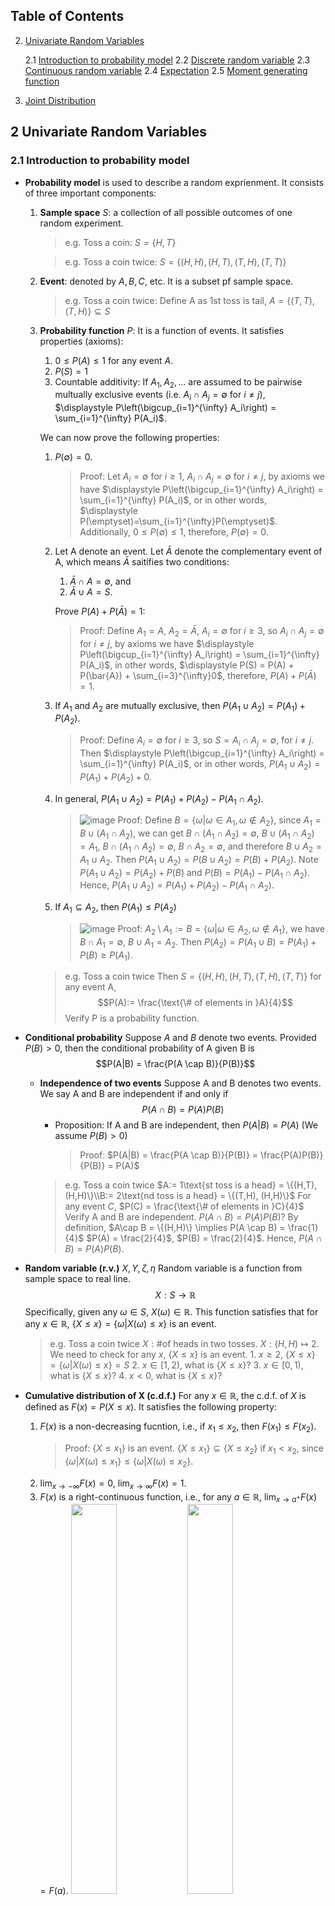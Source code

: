 ## Table of Contents
2. [Univariate Random Variables](#2-univariate-random-variables)

    2.1 [Introduction to probability model](#21-introduction-to-probability-model)
    2.2 [Discrete random variable](#22-discrete-random-variable)
    2.3 [Continuous random variable](#23-continuous-random-variable)
    2.4 [Expectation](#24-expectation)
    2.5 [Moment generating function](#25-moment-generating-function) 

3. [Joint Distribution](#3-joint-distribution)

<div style="page-break-after: always"></div>

## 2 Univariate Random Variables
### 2.1 Introduction to probability model
- <b>Probability model</b> is used to describe a random exprienment.
It consists of three important components:
    1. <b>Sample space</b> $S$: a collection of all possible outcomes of one random experiment.
        >e.g. Toss a coin: $S = \{H, T\}$

        >e.g. Toss a coin twice: $S = \{(H,H), (H,T), (T,H), (T,T)\}$
    2. <b>Event</b>: denoted by $A, B, C$, etc. It is a subset pf sample space.
        >e.g. Toss a coin twice:
        Define A as 1st toss is tail, $A = \{(T,T), (T,H)\} \subseteq S$
    3. <b>Probability function</b> $P$: It is a function of events. 
    It satisfies properties (axioms):
        1. $0 \leq P(A) \leq 1$ for any event $A$.
        2. $P(S) = 1$
        3. Countable additivity: If $A_1, A_2, \dots$ are assumed to be pairwise multually exclusive events (i.e. $A_i \cap A_j = \emptyset$ for $i \neq j$), $\displaystyle P\left(\bigcup_{i=1}^{\infty} A_i\right) = \sum_{i=1}^{\infty} P(A_i)$.

        We can now prove the following properties:
        1. $P(\emptyset) = 0$.
            >Proof: Let $A_i = \emptyset$ for $i \geq 1$, $A_i \cap A_j = \emptyset$ for $i \neq j$, by axioms we have $\displaystyle P\left(\bigcup_{i=1}^{\infty} A_i\right) = \sum_{i=1}^{\infty} P(A_i)$, or in other words, $\displaystyle P(\emptyset)=\sum_{i=1}^{\infty}P(\emptyset)$. Additionally, $0 \leq P(\emptyset) \leq 1$, therefore, $P(\emptyset) = 0$.
        2. Let A denote an event. Let $\bar{A}$ denote the complementary event of A, which means $\bar{A}$ saitifies two conditions:
            1) $\bar{A} \cap A = \emptyset$, and
            2) $\bar{A} \cup A = S$.

            Prove $P(A) + P(\bar{A}) = 1$:
            >Proof: Define $A_1 = A$, $A_2 = \bar{A}$, $A_i = \emptyset$ for $i \geq 3$, so $A_i \cap A_j = \emptyset$ for $i \neq j$, by axioms we have $\displaystyle P\left(\bigcup_{i=1}^{\infty} A_i\right) = \sum_{i=1}^{\infty} P(A_i)$, in other words, $\displaystyle P(S) = P(A) + P(\bar{A}) + \sum_{i=3}^{\infty}0$, therefore, $P(A) + P(\bar{A}) = 1$.
        3. If $A_1$ and $A_2$ are mutually exclusive, then $P(A_1 \cup A_2) = P(A_1) + P(A_2)$.
            >Proof: Define $A_i = \emptyset$ for $i \geq 3$, so $S = A_i \cap A_j = \emptyset$, for $i \neq j$. Then $\displaystyle P\left(\bigcup_{i=1}^{\infty} A_i\right) = \sum_{i=1}^{\infty} P(A_i)$, or in other words, $P(A_1 \cup A_2) = P(A_1) + P(A_2) + 0$.
        4. In general, $P(A_1 \cup A_2) = P(A_1) + P(A_2) - P(A_1 \cap A_2)$.
            >![image](images/IMG_75BD3B0AF84D-1.jpeg)
            Proof: Define $B=\{\omega|\omega \in A_1, \omega \notin A_2\}$, since $A_1 = B\cup (A_1\cap A_2)$, we can get $B\cap (A_1 \cap A_2) = \emptyset$, $B\cup (A_1 \cap A_2) = A_1$, $B\cap (A_1 \cap A_2) = \emptyset$, $B\cap A_2 = \emptyset$, and therefore  $B\cup A_2 = A_1 \cup A_2$.
            Then $P(A_1 \cup A_2) = P(B \cup A_2) = P(B) + P(A_2)$. Note $P(A_1 \cup A_2) = P(A_2) + P(B)$ and $P(B) = P(A_1) - P(A_1 \cap A_2)$. Hence, $P(A_1 \cup A_2) = P(A_1) + P(A_2) - P(A_1 \cap A_2)$.
        5. If $A_1 \subseteq A_2$, then $P(A_1) \leq P(A_2)$
            >![image](images/IMG_8F2FC167373A-1.jpeg)
            Proof: $A_2 \setminus A_1 := B  = \{\omega | \omega \in A_2, \omega \notin A_1\}$, we have $B\cap A_1 = \emptyset$, $B \cup A_1 = A_2$. Then $P(A_2) = P(A_1 \cup B) = P(A_1) + P(B) \geq P(A_1)$.
        
        
        >e.g. Toss a coin twice
        Then $S = \{(H,H), (H,T), (T,H), (T,T)\}$ for any event A,
        $$P(A):= \frac{\text{\# of elements in }A}{4}$$
        Verify P is a probability function.

- <b>Conditional probability</b>
    Suppose $A$ and $B$ denote two events. Provided $P(B) > 0$, then the conditional probability of A given B is
    $$P(A|B) = \frac{P(A \cap B)}{P(B)}$$
    - <b>Independence of two events</b>
        Suppose A and B denotes two events. We say A and B are independent if and only if
        $$P(A \cap B) = P(A)P(B)$$
        - Proposition: If A and B are independent, then $P(A|B) = P(A)$ (We assume $P(B) > 0$)
            >Proof: $P(A|B) = \frac{P(A \cap B)}{P(B)} = \frac{P(A)P(B)}{P(B)} = P(A)$
        >e.g. Toss a coin twice
            $A:= 1\text{st toss is a head} = \{(H,T), (H,H)\}\\B:= 2\text{nd toss is a head} = \{(T,H), (H,H)\}$
            For any event $C$, $P(C) = \frac{\text{\# of elements in }C}{4}$
            Verify A and B are independent.
            $P(A \cap B) = P(A)P(B)$?
            By definition, $A\cap B = \{(H,H)\} \implies P(A \cap B) = \frac{1}{4}$
            $P(A) = \frac{2}{4}$, $P(B) = \frac{2}{4}$.
            Hence, $P(A \cap B) = P(A)P(B)$.
- <b>Random variable (r.v.)</b> $X,Y, \zeta, \eta$
Random variable is a function from sample space to real line.
$$X: S \to \mathbb{R}$$
Specifically, given any $\omega \in S$, $X(\omega) \in \mathbb{R}$.
This function satisfies that for any $x\in \mathbb{R}$, $\{X\leq x\}=\{\omega|X(\omega) \leq x\}$ is an event.
    >e.g. Toss a coin twice
    $X:\text{\# of heads in two tosses}$.
    $X: (H,H) \mapsto 2$.
    We need to check for any $x$, $\{X\leq x\}$ is an event.
        1. $x \geq 2$, $\{X\leq x\}=\{\omega|X(\omega) \leq x\} = S$
        2. $x \in [1,2)$, what is $\{X\leq x\}$?
        3. $x \in [0,1)$, what is $\{X\leq x\}$?
        4. $x < 0$, what is $\{X\leq x\}$?

- <b>Cumulative distribution of X (c.d.f.)</b>
    For any $x \in \mathbb{R}$, the c.d.f. of $X$ is defined as $F(x) = P(X \leq x)$.
    It satisfies the following property:
    1. $F(x)$ is a non-decreasing fucntion, i.e., if $x_1 \leq x_2$, then $F(x_1) \leq F(x_2)$.
        >Proof: $\{X \leq x_1\}$ is an event. $\{X \leq x_1\} \subseteq \{X \leq x_2\}$ if $x_1 < x_2$, since $\{\omega|X(\omega) \leq x_1\} \leq \{\omega|X(\omega) \leq x_2\}$.
    2. $\displaystyle \lim_{x \to -\infty} F(x) = 0$, $\displaystyle \lim_{x \to \infty} F(x) = 1$.
    3. $F(x)$ is a right-continuous function, i.e., for any $a\in \mathbb{R}$, $\displaystyle \lim_{x \to a^+} F(x) = F(a)$. 
    <img src="images/IMG_5D20C2386F19-1.jpeg" width=40%> <img src="images/IMG_346946769558-1.jpeg" width=40%>

    1, 2 and 3 are three basic properties of a c.d.f.
    Some extra properties of a c.d.f.:

    4. $P(a < X \leq b) = F(b) - F(a)$.
        >Proof: Define $A=\{X\leq b\}, B:=\{X\leq a\}, C=\{a<x\leq b\}$, we want to prove: $P(a<X\leq b) = P(X\leq b) = P(X\leq a) \iff P(C)=P(A)-P(B)$. Note $B\cap C = \emptyset$, $B\cup C = A$. Then $P(A) = P(B\cup C) = P(B) + P(C)$.
    5. $P(X = a) = P(X\leq a) - P(x<a)=F(a)-F(a^-)$.
        > Proof: $P(X=a) = P(X\leq a) - P(X<a) = F(a) - \displaystyle \lim_{x \to a^-} F(x) = \lim_{x \to a^+}F(x)- \lim_{x \to a^-}F(x)$.
        <img src="images/IMG_5D20C2386F19-1.jpeg">

### 2.2 Discrete random variable
>Definition:
> If a random variable $X$ can only take on a finite or countably infinite number of values, then $X$ is called a discrete random variable.
- <b>cdf</b> of a discrete r.v. is a right continuous step funciton
    ![image](images/IMG_2F858FF929D1-1.jpeg)
- <b>Probability function (pf):</b> $f(x) = P(X=x)$.
    For a discrete r.v., $f(x)\begin{cases}>0&\text{if }X\text{ can take value }x\\=0&\text{if } X \text{ cannot take value } x\end{cases}$
- <b>Support</b>: The set $A = \{x: f(x) > 0\}$ is called the support of $X$. These are all the possible values that $X$ can take.
- Properties of a p.f. $f$ for a discrete r.v. $X$.
    1. $f(x) \geq 0$ for any $x \in \mathbb{R}$.
    2. $\displaystyle \sum_{x\in A} f(x) = 1$.
        > Proof: The support of X is a countable set, $A = \{x_1, \dots, x_n\}$. Let $B_i=\{X=x_i\}$ is an event for $i=1,...,n$. $B_i$ are pairwise mutually exclusive events, i.e. $B_i \cap B_j = \emptyset$ for $i \neq j$. Then, $\displaystyle \bigcup_{i=1}^n B_i = S$. Then, $\displaystyle1=P(S)=P\left( \bigcup_{i=1}^n B_i\right)=\sum_{i=1}^n P(B_i) = \sum_{i=1}^n P(X=x_i)$.
- Some commonly used discrete r.v.
    1. Bernoulli r.v. $X \sim \text{Bern}(p)$.
        X can only take two possible values, 0 and 1. $A = \{0,1\}$.
        $f(1) = P(X=1) = p$.
    2. Binomial distribution
        Toss a coin $n$ times.
        a. different tosses are indepedent
        b. probability of getting a head is fixed, which is denoted by $p$.
        $X$: # of heads across $n$ tosses, then $X \sim \text{Bin}(n,p)$.
        Hence the support of $X$, $A = \{0,1,2,\dots, n\}$.
        The p.f. of $X$ is $f(x) = P(X=x) = \displaystyle \binom{n}{x}p^x(1-p)^{n-x}$, $x\in A$.
        $\displaystyle \sum_{x=0}^{n} \binom{n}{x}p^x(1-p)^{n-x}=[p+(1-p)]^n=1$
    3. Geometric distribution
        $X$: # of failures before the first success.
        The support of $X$ is $A=\{0,1,...\}$.
        $f(x) = P(X=x) = (1-p)^xp$, $x\in A$.
        $\displaystyle \sum_{x=0}^{\infty} (1-p)^xp = \frac{p}{1-(1-p)} = 1$
    4. Negative binomial r.v. $X \sim \text{NegBin}(r, p)$
        $X$: # of failures before the $r$th success.
    5. Poisson r.v. $X \sim \text{Poisson}(\mu)$
        The support of $X$, $A = \{0,1,\dots\}$.
        The probability function $f(x) = P(X=x) = \frac{\mu^x}{x!}e^{-\mu}$, $x\in A$.
        $\displaystyle \sum_{x\in A} f(x) = \sum_{x=0}^{\infty} \frac{\mu^x}{x!}e^{-\mu} = e^{-\mu}\sum_{x=0}^{\infty} \frac{\mu^x}{x!} = e^{-\mu}e^{\mu} = 1$.
        Aside: $\displaystyle e^x = \sum_{k=0}^{\infty} \frac{x^k}{k!}$.

### 2.3 Continuous random variable
> Definition: If thr collection of all possible values $X$ can take is an interval or the real line, then X is called a continuous r.v.
>
> - Remark: If $X$ is continuous r.v., its cdf $F(x)$ is continuous everywhere. Moreover, $F$ is differentialbe almost everywhere. It is not differentiable at atmost countable locations.

> Definition of Probability density function (pdf): $$f(x) = \begin{cases}F'(x)&\text{ if F is differentiable at }x\\0&\text{ otherwise}\end{cases}$$

- Support of X: $A = \{x| f(x) > 0\}$.
- Basic property of f:
    1. $f(x) \geq 0$ for any $x \in \mathbb{R}$.
    2. $\displaystyle \int_{-\infty}^{\infty} f(x)dx = 1$.
- Extra properties of f:
    1. $F(x)=\int_{-\infty}^xf(t)dt=F(x)-F(-\infty)$ (find cdf from pdf).
    2. $f(x)=\begin{cases}F'(x)&\text{ if F is differentiable at }x\\0&\text{ otherwise}\end{cases}$ (find pdf from cdf).
    3. $P(X=x)=0$ and $f(x) \neq P(X=x)$ for any $x$.
    If $F$ is differentiable at $x$, then $f(x) = \displaystyle \lim_{h \to 0} \frac{F(x+h)-F(x)}{h}\\\implies F(x+h)-F(x) \approx f(x)\cdot h\\\implies P(x<X\leq x+h)\approx f(x)\cdot h$.
    4. $P(a<X\leq b)=F(b)-F(a)=P(a<X<b)=P(a\leq X\leq b)$
    >Example (Uniform distribution):
    Suppose the cds if 
    $$F(x) = \begin{cases}0&x\leq a\\\frac{x-a}{b-a}&a< x < b\\1&x\geq b\end{cases}$$
    Find pdf $f(x)$:
    The pdf is: $f(x)\begin{cases}0& x\leq a\\\frac{1}{b-a}&a<x<b\\0&x\geq b\end{cases}$

    >Example:
    Define a function $$f(x)=\begin{cases}\frac{\theta}{x^{\theta+1}}&x\geq 1\\0&\text{otherwise}\end{cases}$$.
    >1. Find for what values of $\theta$, f is a pdf?
    >> Solution:$f(x) \geq 0$ for any $x \in \mathbb{R}$, therefore $\theta \geq 0$.$\int_{-\infty}^{\infty} f(x)dx = \int_{1}^{\infty} \frac{\theta}{x^{\theta+1}}dx$.
    >>>Case 1: $\theta = 0$, $\int_{-\infty}^{\infty} f(x)dx = 0 \neq 1$.
    >>
    >>>Case 2: $\theta > 0$, $\int_{-\infty}^{\infty} f(x)dx = \int_{1}^{\infty} \frac{\theta}{x^{\theta+1}}dx = \left. -\frac{1}{x^{\theta}}\right|_1^{\infty} = 1$.
    >
    >2. Find $F(x)$ if $f$ is a pdf.
    >> Solution: $F(x) = \int_{-\infty}^x f(t)dt$
    >>> Case 1: $x \leq 1$, $F(x) = \int_{-\infty}^x f(t)dt = 0$.
    >>
    >>> Case 2: $x>1$, $F(x) = \int_{-\infty}^x f(t)dt = \int_{1}^x \frac{\theta}{t^{\theta+1}}dt = \left. -\frac{1}{t^{\theta}}\right|_1^x = 1 - \frac{1}{x^{\theta}}$.
    > 3. Find $P(2<X<3)$ and $P(-2<X<3)$.
    >>Solution: 
    >>$P(2<X<3) = F(3) - F(2) = \left(1-\frac{1}{3^{\theta}}\right) - \left(1-\frac{1}{2^{\theta}}\right) = \frac{1}{2^{\theta}} - \frac{1}{3^{\theta}}$.
    >>$P(-2<X<3) = F(3) - F(-2) = \left(1-\frac{1}{3^{\theta}}\right) - 0 = 1-\frac{1}{3^{\theta}}$.
    >>$P(-2<X<3) = \int_{-2}^3 f(x)dx = \int_{-2}^1 f(x)dx + \int_1^3 f(x)dx = \int_{-2}^1 0dx + \int_{1}^3 \frac{\theta}{x^{\theta+1}}dx = \left. -\frac{1}{x^{\theta}}\right|_1^3 = 1-\frac{1}{3^{\theta}}$.

    - Gamma function, $\Gamma (\alpha), \alpha > 0$.
    $$\Gamma(\alpha) = \int_0^{\infty} x^{\alpha-1}e^{-x}dx$$
        1. $\Gamma(\alpha) = (\alpha-1) \Gamma(\alpha-1)$.
        2. $\Gamma(n) = (n-1)!$ when $n$ is a positive integer, $\Gamma(1) = 1$.
        3. $\Gamma(\frac{1}{2}) = \sqrt{\pi}$.
        
        >Example (Gamma distribution):
        The pdf is $$f(x) = \begin{cases}\frac{x^{\alpha-1}e^{-x/\beta}}{\beta^\alpha\Gamma(\alpha)}&x>0\\0&\text{otherwise}\end{cases}$$
        if $\alpha>0, \beta > 0$ are constants.
        Verify $f$ is a pdf.
        >>Solution:
            >>1. $f(x) \geq 0$ for any $x \in \mathbb{R}$.
            >>2. $\displaystyle \int_{-\infty}^{\infty} f(x)dx = \int_{-\infty}^0f(x)dx+\int_0^{\infty}f(x)dx = 0 + \int_0^{\infty} \frac{x^{\alpha-1}e^{-x/\beta}}{\beta^\alpha\Gamma(\alpha)}dx$.
            Here, note $\displaystyle \int_0^{\infty} x^{\alpha-1}e^{-x}dx = \Gamma(\alpha)$.
            Let $y=\frac{x}{\beta}\implies x=\beta y$, $dx = \beta dy$.
            Then, $\displaystyle \int_0^{\infty} \frac{x^{\alpha-1}e^{-x/\beta}}{\beta^\alpha\Gamma(\alpha)}dx = \int_0^{\infty} \frac{(\beta y)^{\alpha-1}e^{-y}}{\beta^\alpha\Gamma(\alpha)}\beta dy = \frac{1}{\Gamma(\alpha)}\int_0^{\infty} y^{\alpha-1}e^{-y}dy = \frac{1}{\Gamma(\alpha)}\Gamma(\alpha) = 1$.

        >Example (Weibull distribution):
        The pdf is $$f(x) = \begin{cases}\frac{\beta}{\theta^{\beta}}x^{\beta-1}\text{exp} \left\{ -\left(\frac{x}{\theta}\right)^{\beta}\right\} &x>0\\0&x<0 \end{cases}$$
        where $\alpha > 0, \beta > 0$ are constants, $X \sim \text{Weibull}(\theta, \beta)$.
        Verify $f$ is a pdf.
        >>Solution:
            >>1. $f(x) \geq 0$ for any $x \in \mathbb{R}$.
            >>2. $\displaystyle \int_{-\infty}^{\infty} f(x)dx = \int_{-\infty}^0f(x)dx+\int_0^{\infty}f(x)dx = 0 + \int_0^{\infty} \frac{\beta}{\theta^{\beta}}x^{\beta-1}\text{exp} \left\{ -\left(\frac{x}{\theta}\right)^{\beta}\right\}dx$.
            Let $y=（\frac{x}{\theta}^\beta \implies x = \theta y^{\frac{1}{\beta}}$, $dx = \theta \frac{1}{\beta}y^{\frac{1}{\beta}-1}dy$.
            Then, $\displaystyle \int_{-\infty}^{\infty} f(x)dx = \int_0^{\infty} \frac{\beta}{\theta^{\beta}}(\theta y^{\frac{1}{\beta}})^{\beta-1}\text{exp} \left\{ -y\right\}\theta \frac{1}{\beta}y^{\frac{1}{\beta}-1}dy = \Gamma(1) = 1$.
        
        >Exmaple (Normal distribution/Gaussian distribution):
        The pdf is $$f(x) = \frac{1}{\sqrt{2\pi}\sigma}e^{-\frac{(x-\mu)^2}{2\sigma^2}}$$ for $x\in \mathbb{R}$,
        where $\mu \in \mathbb{R}$, $\sigma > 0$ are constants, $X \sim \text{Normal}(\mu, \sigma)$.
        Verify $f$ is a pdf.
        >> Solution:
            >> 1. $f(x) \geq 0$ for any $x \in \mathbb{R}$.
            >> 2. $\displaystyle \int_{-\infty}^{\infty} f(x)dx = 1$.
            To verify 2, we start from a special case, where $\mu = 0$, $\sigma = 1$.
            $f(x) = \frac{1}{\sqrt{2\pi}}e^{-\frac{x^2}{2}}$, i.e., $\int_{-\infty}^{\infty}f(x)dx=\int_{-\infty}^{\infty} \frac{1}{\sqrt{2\pi}}e^{-\frac{x^2}{2}}dx = 1$.
            $\int_{-\infty}^{\infty} \frac{1}{\sqrt{2\pi}}e^{-\frac{x^2}{2}}dx = 2\int_0^\infty \frac{1}{\sqrt{2\pi}}e^{-\frac{x^2}{2}}dx$. Let $y = \frac{x^2}{2} \implies x=\sqrt{2y}$, $dx = \sqrt{2}dy$.
            Then, $2\int_0^\infty \frac{1}{\sqrt{2\pi}}e^{-\frac{x^2}{2} }dx = \frac{1}{\sqrt{\pi}}\int_0^\infty e^{-y} y^{1-1/2}dy = \frac{1}{\sqrt{\pi}}\Gamma(1/2) = 1$.
            >>
        >>Prove $f(x) = \frac{1}{\sqrt{2\pi}\sigma}e^{-\frac{(x-\mu)^2}{2\sigma^2}}$ is a pdf for any $\mu \in \mathbb{R}$, $\sigma > 0$.
        >>1. $f(x) \geq 0$ for any $x \in \mathbb{R}$.
        >>2. $\int_{-\infty}^{\infty} f(x)dx = 1$?
            $\int_{-\infty}^{\infty} f(x)dx =\int_{-\infty}^{\infty} \frac{1}{\sqrt{2\pi}\sigma}e^{-\frac{(x-\mu)^2}{2\sigma^2}} dx$.
            Let $z=\frac{x-\mu}{\sigma}\implies x=\mu+\sigma z, dx=\sigma dz$
            $\int_{-\infty}^{\infty} \frac{1}{\sqrt{2\pi}\sigma}e^{-\frac{z^2}{2}} dz=\int_{-\infty}^{\infty} \frac{1}{\sqrt{2\pi}\sigma}e^{-\frac{x^2}{2}} dx=1$.

### 2.4 Expectation
- Definition of expectation for discrete r.v.
    Suppose that $X$ is a discrete r.v. with support $A$ and p.f. $f(x)$.
    Then, $E(X)=\sum_{x\in A} xf(x)$ provided $\sum_{x\in A} |x|f(x) < \infty$.
- Definition of expectation for continuous r.v.
    Suppose that $X$ is a continuous r.v. with support $A$ and pdf $f(x)$.
    Then $E(X)=\int_{-\infty}^{infty}xf(x)dx$ provided $\int_{-\infty}^{\infty}|x|f(x)dx < \infty$.
    >Example (Cauchy distribution):
    The pdf of $X$ is $f(x) = \frac{1}{\pi(1+x^2)}$ for $x\in \mathbb{R}$.
    Find $E(X)$.
    >>Solution:
    >>$\int_{-\infty}^{\infty} |x|f(x)dx = \int_{-\infty}^{\infty} |x|\frac{1}{\pi(1+x^2)}dx = 2 \int_0^{\infty} \frac{x}{\pi(1+x^2)}dx=\left.\frac{\ln (1+x^2)}{\pi}\right|_0^\infty=\infty$.
    Therefore, $E(X)$ does not exist.

    >Example:
    Suppose p.f. $f(x)=\frac{1}{x(x+1)}$ for $x=1,2,3,\dots$, the support of $X$ is $A=\{1,2,3,\dots\}$.
    >1. Show $f$ is a p.f.
    >>Solution:
    >>1. $f(x) \geq 0$ for any $x \in \mathbb{R}$.
    >>2. $\sum_{x\in A}f(x)=\sum_{x\in A}\frac{1}{x(1+x)}=\sum_{x=1}^{\infty}\left(\frac{1}{x}-\frac{1}{x+1}\right)=1-\frac{1}{2}+\frac{1}{2}-\frac{1}{3}+\frac{1}{3}-\frac{1}{4}+\dots=1$.
    >2. Find $E(X)$.
    >>Solution: $E(X)=\sum_{x\in A}xf(x)=\sum_{x\in A}x\frac{1}{x(x+1)}=\sum_{x\in A}\frac{1}{x+1}=\sum_{x=1}^{\infty}\frac{1}{x+1}=\infty$.
    $E(X)$ does not exist.

    >More examples of expectations:
    >1. Binomial Distribution, $X \sim \text{Bin}(n,p)$.
        >> Solution 1: $E(X)=\sum_{x\in A}xf(x)=\sum_{x=0}^nx\frac{n!}{x!(n-x)!}p^x(1-p)^{n-x}=\sum_{x=1}^nx\frac{n!}{x!(n-x)!}p^x(1-p)^{n-x}=\sum_{x=1}^n\frac{n!}{(x-1)!(n-x)!}p^x(1-p)^{n-x}$. 
        Let $y=x-1$, then $\sum_{x=1}^n\frac{n!}{(x-1)!(n-x)!}p^x(1-p)^{n-x}=np\sum_{y=0}^{n-1}\frac{(n-1)!}{y!(n-1-y)!}p^y(1-p)^{n-1-y}=np$, since $\sum_{y=0}^{n-1}\frac{(n-1)!}{y!(n-1-y)!}p^y(1-p)^{n-1-y}$ is a pf of $\text{Bin}(n-1,p)$.
        >
        >> Solution 2: For the $i$th trial, $X_i=\begin{cases}1&\text{if the }i\text{th outcome is a success}\\0&\text{otherwise}\end{cases}$.
        Then, $P(X_i=1)=p$. Let $X=\sum_{i=1}^n X_i$, then $X \sim \text{Bin}(n,p)$.
        $E(X)=E(\sum_{i=1}^n X_i)=\sum_{i=1}^n E(X_i)=\sum_{i=1}^n 1\cdot P(X_i=1)=np$.
    > 2. Suppose $X$ is a continuous r.v. with pdf $f(x)=\begin{cases}\frac{\theta}{x^{\theta +1}}&x\geq 1\\0&\text{otherwise}\end{cases}$, where $\theta > 0$ is a constant. Find $E(X)$, and determine the values of $\theta$ for which $E(X)$ exists.
        >> Solution: $\int_{-\infty}^{\infty} |x|f(x)dx=\int_{1}^{\infty} x\frac{\theta}{x^{\theta +1}}dx=\int_{1}^{\infty} \frac{\theta}{x^{\theta}}dx<\infty$ iff $\theta > 1$.
        When $\theta>1$, $E(X)=\int_{-\infty}^{\infty} xf(x)dx=\int_{1}^{\infty} \frac{\theta x}{x^{\theta +1}}dx=\theta\int_{1}^{\infty} \frac{1}{x^{\theta}}dx=\left. \left(\frac{\theta}{1-\theta}x^{1-\theta}\right)\right|_1^{\infty}=\frac{\theta}{\theta-1}$.
        When $\theta \leq 1$, $E(X)$ does not exist.
- Expectation of a function of X
    Suppose thar $X$ is a r.v., what is $E(g(X))$, where $g$ is a real function?
    For example, $g(x)=x^2$.
    Let $Y=g(X)$, find $E(Y)$.
    - Case 1: If $X$ is a discrete r.v. with support $A$ and p.f. $f(x)$, then $E(g(X))=\sum_{x\in A}g(x)f(x)$ provided $\sum_{x\in A}|g(x)|f(x)<\infty$.
    - Case 2: If $X$ is a continuous r.v. with support $A$ and pdf $f(x)$, then $E(g(X))=\int_{-\infty}^{\infty}g(x)f(x)dx$ provided $\int_{-\infty}^{\infty}|g(x)|f(x)dx<\infty$.
- Linearity Property: If $a$ and $b$ are two constants, then $E[ag(X)+bg(X)]=aE(g(X))+bE(h(X))$.
- Variance: $Var(X)=E[(X-\mu)]^2=E(X^2)-\mu^2=E(X^2)-[E(X)]^2$ where $\mu=E(X)$.
- Moments:
    - $k$th moment about $0$: $E(X^k)$.
    - $k$th moment about mean: $E[(X-\mu)^k]$, where $\mu=E(X)$.
    > Example (Poission distribution):
    Suppose $X \sim \text{Poisson}(\mu)$, where $\mu > 0$ is a constant.
    Find $E(X)$ and $Var(X)$.
    >> Solution: $E(X)=\sum_{x=0}^{\infty} x\frac{\mu^x}{x!}e^{-\mu}=\mu e^{-\mu}\sum_{x=1}^{\infty} \frac{\mu^{x-1}}{(x-1)!}$. 
    Let $y=x-1$, then $E(X)=\mu e^{-\mu}\sum_{y=0}^{\infty} \frac{\mu^{y}}{y!}=\mu e^{-\mu}e^{\mu}=\mu$.
    $E(X^2)=\sum_{x=0}^{\infty} x^2\frac{\mu^x}{x!}e^{-\mu}=\sum_{x=1}^{\infty} \frac{x\mu^x}{(x-1)!}e^{-\mu}=\sum_{x=1}^{\infty} \frac{(x-1+1)\mu^x}{(x-1)!}e^{-\mu}=\sum_{x=1}^{\infty} \frac{(x-1)^2\mu^x}{(x-1)!}e^{-\mu}+\sum_{x=1}^{\infty}\frac{\mu^x}{(x-1)!}e^{-\mu}=\sum_{x=2}^{\infty} \frac{(x-1)\mu^x}{(x-1)!}e^{-\mu}=\sum_{x=2}^{\infty} \frac{\mu^x}{(x-2)!}e^{-\mu}$.
    Let $y=x-2$, then $\sum_{y=0}^{\infty} \frac{\mu^{y+2}}{y!}e^{-\mu}=\mu^2 e^{-\mu}\sum_{y=0}^{\infty} \frac{\mu^{y}}{y!}=\mu^2$.
    That means $E(X^2)=\mu^2+\mu$, and $Var(X)=E(X^2)-[E(X)]^2=\mu^2+\mu-\mu^2=\mu$.

    > Example (Gamma distribution):
    Suppose $X \sim \text{Gamma}(\alpha, \beta)$. Find $E(X^k)$, $k>0$.
    pdf of $X$ is $f(x)=\begin{cases}\frac{x^{\alpha-1}e^{-x/\beta}}{\beta^\alpha\Gamma(\alpha)}&x>0\\0&\text{otherwise}\end{cases}$.
    >> Solution: $E(X^k)=\int_{-\infty}^{\infty} x^k f(x)dx=\int_{0}^{\infty} x^k \frac{x^{\alpha-1}e^{-x/\beta}}{\beta^\alpha\Gamma(\alpha)}dx$. Let $y=\frac{x}{\beta}\implies x=\beta y$, $dx=\beta dy$.
    Then, $E(X^k)=\int_{0}^{\infty} \frac{(\beta y)^k(\beta y)^{\alpha-1}e^{-y}}{\beta^\alpha\Gamma(\alpha)}\beta dy=\frac{\beta^k}{\Gamma(\alpha)}\int_{0}^{\infty} y^{k+\alpha-1}e^{-y}dy=\frac{\beta^k}{\Gamma(\alpha)}\Gamma(k+\alpha)=\frac{\beta^k\Gamma(k+\alpha)}{\Gamma(\alpha)}$.
    In paticular, if $k=1$, $E(X)=\frac{\beta\Gamma(1+\alpha)}{\Gamma(\alpha)}=\frac{\beta\alpha\Gamma(\alpha)}{\Gamma(\alpha)}=\alpha\beta$.
    $k=2$, $E(X^2)=\frac{\beta^2\Gamma(2+\alpha)}{\Gamma(\alpha)}=\frac{\beta^2(\alpha+1)\alpha\Gamma(\alpha)}{\Gamma(\alpha)}=\alpha(\alpha+1)\beta^2$.
    $Var(X)=E(X^2)-[E(X)]^2=\alpha(\alpha+1)\beta^2-(\alpha\beta)^2=\alpha\beta^2$.
    Alternatively:
    $E(X^k)=\int_{-\infty}^{\infty} x^k f(x)dx=\int_{0}^{\infty} x^k \frac{x^{\alpha-1}e^{-x/\beta}}{\beta^\alpha\Gamma(\alpha)}dx=\int_{0}^{\infty} \frac{x^{k+\alpha-1}e^{-x/\beta}}{\beta^\alpha\Gamma(\alpha)}dx$
    Define $\alpha^* = k+\alpha$, then $E(X^k)=\int_{0}^{\infty} \frac{x^{\alpha^*-1}e^{-x/\beta}}{\beta^{\alpha}\Gamma(\alpha)}dx=\int_{0}^{\infty} \frac{x^{\alpha^*-1}e^{-x/\beta}}{\beta^{\alpha^*}\Gamma(\alpha^*)}\frac{\beta^{\alpha^*}\Gamma(\alpha^*)}{\beta^{\alpha}\Gamma(\alpha)}dx=\frac{\beta^{\alpha^*}\Gamma(\alpha^*)}{\beta^{\alpha}\Gamma(\alpha)}\int_{0}^{\infty} \frac{x^{\alpha^*-1}e^{-x/\beta}}{\beta^{\alpha^*}\Gamma(\alpha^*)}dx=\frac{\beta^{\alpha^*}\Gamma(\alpha^*)}{\beta^{\alpha}\Gamma(\alpha)}= \frac{\beta^{k+\alpha}\Gamma(k+\alpha)}{\beta^{\alpha}\Gamma(\alpha)}=\frac{\beta^k\Gamma(k+\alpha)}{\Gamma(\alpha)}$.

### 2.5 Moment generating function
- Definition: Suppose $X$ is a random variable, then $M(t) = E(E^{tx})$ is called the moment generating function (mgf) of $X$ if $M(t)$ exists for $t \in (-h, h)$ for some $h > 0$.
> Example (Gamma distribution):
Suppose $X \sim \text{Gamma}(\alpha, \beta)$. Find the mgf of X.
>> Solution: $M(t)=E(e^{tX})=\int_{-\infty}^{\infty} e^{tx} f(x)dx=\int_{0}^{\infty} e^{tx} \frac{x^{\alpha-1}e^{-x/\beta}}{\beta^\alpha\Gamma(\alpha)}dx = \int_{0}^{\infty} \frac{x^{\alpha-1}e^{-(1/\beta-t)x}}{\beta^\alpha\Gamma(\alpha)}dx$. (Note: $1/\beta > t$, otherwise the integral diverges.)
Let $y=(1/\beta-t)x$, then $x=\frac{y}{1/\beta-t} = \frac{\beta y}{1-t\beta}$, $dx = \frac{\beta}{1-t\beta}dy$.
Then, $M(t)=\int_{0}^{\infty} \frac{(\beta y)^{\alpha-1}e^{-y}}{\beta^\alpha\Gamma(\alpha)}\frac{\beta}{1-t\beta}dy=\frac{\beta^{\alpha-1}}{\Gamma(\alpha)(1-t\beta)}\int_{0}^{\infty} y^{\alpha-1}e^{-y}dy=\frac{\beta^{\alpha-1}}{\Gamma(\alpha)(1-t\beta)}\Gamma(\alpha)=\frac{\beta^{\alpha-1}\Gamma(\alpha)}{\Gamma(\alpha)(1-t\beta)}=\frac{\beta^{\alpha-1}}{1-t\beta}$.

> Example (Poisson distribution):
Suppose $X \sim \text{Poisson}(\mu)$. Find the mgf of X.
>> Solution: $M(t) = E(e^{tX}) = \sum_{x=0}^{\infty} e^{tx} \frac{\mu^x}{x!}e^{-\mu} = e^{-\mu}\sum_{x=0}^{\infty} \frac{(\mu e^t)^x}{x!} = e^{-\mu}e^{\mu e^t} \sum_{x=0}^{\infty} \frac{(\mu e^t)^x}{x!} e^{-e^t\mu} = e^{\mu(e^t-1)}$.

> Example (Normal distribution):
Suppose $X \sim N(0,1)$. Find the mgf of X.
>> Solution: $M(t) = E(e^{tX}) = \int_{-\infty}^{\infty} e^{tx} \frac{1}{\sqrt{2\pi}}e^{-\frac{x^2}{2}}dx = \int_{-\infty}^{\infty} \frac{1}{\sqrt{2\pi}}e^{tx-\frac{x^2}{2}}dx = \int_{-\infty}^{\infty} \frac{1}{\sqrt{2\pi}} e^{-\frac{1}{2}(x^2-2tx+t^2)+\frac{1}{2}t^2}dx = e^{\frac{1}{2}t^2}\int_{-\infty}^{\infty} \frac{1}{\sqrt{2\pi}} e^{-\frac{1}{2}(x-t)^2}dx =  e^{\frac{1}{2}t^2}$.

> Question: How to find the mgf of $N(\mu, \sigma^2)$?

- Three important properties of mgf
    1. Suppose the mgf of $X$ is $M(t)$. If $Y=aX+b$, where $a$ and $b$ are constants, then the mgf of $Y$ is $M_Y(t)=e^{bt}M(at)$.
    If $Y\sim N(\mu, \sigma^2)$, then $X=\frac{Y-\mu}{\sigma} \sim N(0,1)$.
    $\implies Y=\mu+\sigma X$, where $X \sim N(0,1)$.
    $M_Y(t) = e^{\mu t}M_{X}(\sigma t) = e^{\mu t}e^{\frac{1}{2}\sigma^2 t^2}$.
    2. Find the $k$th moment of $X$ about $0$ from $M(t)$:
    $E(X^k) = M^{(k)}(0) = \left.\frac{d^k}{dt^k}M(t)\right|_{t=0}$.
    $M(t) = E(e^{tX})$, $M'(t)=E(Xe^{tX})$.
    In particular, $E(X) = M'(0)$, $E(X^2) = M''(0)$. Then, $Var(X) = E(X^2) - [E(X)]^2 = M''(0) - [M'(0)]^2$.
        > Example (Gamma distribution):
        If $X \sim \text{Gamma}(\alpha, \beta)$, $M(t) = \left(\frac{1}{1-t\beta}\right)^{2}$, where $t < \frac{1}{\beta}$.
        Find $E(X)$ and $Var(X)$.
        >> Solution: $M'(t)=\alpha \beta (1-\beta t)^{-\alpha-1}$, $M''(t)=\alpha(\alpha+1)\beta^2(1-\beta t)^{-\alpha-2}$.
        Then, $E(X) = M'(0) = \alpha \beta$, $E(X^2) = M''(0) = \alpha(\alpha+1)\beta^2$.
    3. Uniqueness of mgf.
        Namely, $X$ and $Y$ have the same distribution iff $X$ and $Y$ have the same mgf.
        > Example: $X$ has mgf $M(t) = e^{t^2/2}$
        > 1. Find mgf of $Y = 2X-1$.
        >> Solution: $M_Y(t) = e^{-t}M_X(2t) = e^{-t}e^{2t^2}$.
        > 2. Find $E(Y)$ and $Var(Y)$.
        >> Solution: $M'_Y(t) = (4t-1)e^{2t^2-t}$. $E(X)=M'Y(0) = -1$.
        $M''_Y(t) = 4e^{2t^2-t} + (4t-1)^2e^{2t^2-t}$. $E(Y^2) = M''_Y(0) = 1+4=5$.
        $Var(Y) = E(Y^2) - [E(Y)]^2 = 5 - (-1)^2 = 4$.
        > 3. What is the distribution of $Y$?
        >> Solution: $Y \sim N(-1, 4)$, since $M_Y(t) = e^{-t}e^{2t^2}$.

## 3 Joint distribution
### 3.1 Joint and Marginal cdfs
- Definition of joint cdf
    Suppose that $X$ and $Y$ are two r.v.s. The joint cdf of $X$ and $Y$ is defined by $F(x,y) = P(X \leq x, Y \leq y)$ for $x, y \in \mathbb{R}$.
    > Remark: This definition can be extended to $n$ r.v.s. $X_1, X_2, \dots, X_n$.
        Joint cdf is $F(x_1, x_2, \dots, x_n) = P(X_1 \leq x_1, X_2 \leq x_2, \dots, X_n \leq x_n)$.